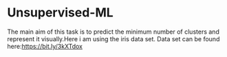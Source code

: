 # Unsupervised-ML
The main aim of this task is to predict the minimum number of clusters and represent it visually.Here i am using the iris data set.
Data set can be found here:https://bit.ly/3kXTdox
